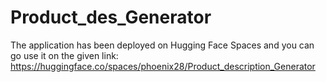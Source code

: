 # Product_des_Generator

The application has been deployed on Hugging Face Spaces and you can go use it on the given link:
https://huggingface.co/spaces/phoenix28/Product_description_Generator
